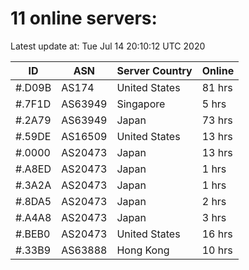 # 11 online servers:

Latest update at: Tue Jul 14 20:10:12 UTC 2020

| ID | ASN | Server Country | Online |
| -- | --- | -------------- | ------ |
| #.D09B | AS174 | United States | 81 hrs |
| #.7F1D | AS63949 | Singapore | 5 hrs |
| #.2A79 | AS63949 | Japan | 73 hrs |
| #.59DE | AS16509 | United States | 13 hrs |
| #.0000 | AS20473 | Japan | 13 hrs |
| #.A8ED | AS20473 | Japan | 1 hrs |
| #.3A2A | AS20473 | Japan | 1 hrs |
| #.8DA5 | AS20473 | Japan | 2 hrs |
| #.A4A8 | AS20473 | Japan | 3 hrs |
| #.BEB0 | AS20473 | United States | 16 hrs |
| #.33B9 | AS63888 | Hong Kong | 10 hrs |

